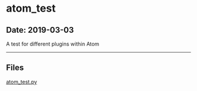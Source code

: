 # atom_test

## Date: 2019-03-03

A test for different plugins within Atom

-----

## Files

[atom_test.py](atom_test.py)